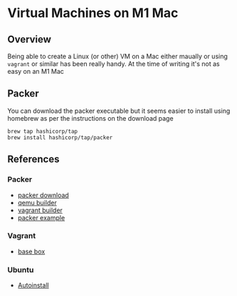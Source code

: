 # Virtual Machines on M1 Mac

## Overview

Being able to create a Linux (or other) VM on a Mac either maually or using
`vagrant` or similar has been really handy.  At the time of writing it's 
not as easy on an M1 Mac


## Packer

You can download the packer executable but it seems easier to install using homebrew
as per the instructions on the download page

```
brew tap hashicorp/tap
brew install hashicorp/tap/packer
```




## References

### Packer

* [packer download](https://www.packer.io/downloads)
* [qemu builder](https://www.packer.io/plugins/builders/qemu)
* [vagrant builder](https://www.packer.io/plugins/builders/vagrant)
* [packer example](https://github.com/chef/bento/blob/main/packer_templates/ubuntu/ubuntu-22.04-amd64.json)

### Vagrant

* [base box](https://www.vagrantup.com/docs/boxes/base)



### Ubuntu

* [Autoinstall](https://ubuntu.com/server/docs/install/autoinstall-quickstart)


